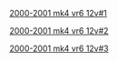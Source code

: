 [2000-2001 mk4 vr6 12v#1](https://yqwnig.dm.files.1drv.com/y4m5vS_qTW8h-fSNKEZLkPxB_uQ3KO1lNk9G5__9Qp3fiFacrxhA5jk2_oLxikipyR_D8KCXMvxByocYTkdnJ27yoCAsuex2ys-ZYneDNxzQsuNRzNm5TGIpgw3vgAfPtEc502fE9Z202lyypdZ1OP0TVuvd7F441xsKnKi_xprv3FspzyP9I6d23QCBSWaIryf6Bq1igHhXKNk86S675TD1Q/VR6%20AFP%20ENGINE%201.png?psid=1)

[2000-2001 mk4 vr6 12v#2](https://yquolw.dm.files.1drv.com/y4mULstAJVHZzzHCH8yqLFoTFJRTVZz3FOGnHwbIh0bl62H6SUZkRSBkjsV7RIa6sFUj_6eT2sq67S_vTfMS5EYG0Gre3ZJ1pKkGIEzqnZEzJlQrxAczpOM8CXzu64tdmOsTiiA0JV0jBlQ6GzVvQF-goPoO9u1boUG37xiPJiSq_5n6qGyPWoYVXy8DygMgxGrZVDUDCZb3Qsassz9gc26XQ/VR6%20AFP%20ENGINE%202.png?psid=1)

[2000-2001 mk4 vr6 12v#3](https://yqxdcw.dm.files.1drv.com/y4mCKqz4vmkjWcXc-Ike1zErJrceglm-hiWf8IGoeMyl5Il9WVXWdAdfUXCskEF5hPvtlyQ-5S1nJOc57k_6u1l1pzviQ7X-mhMDnQkDZsX0nsKZe9dAowCFGG3URpJj-X7AwmrYcPudSWYoLNw1Jh3qRZBkyLOW4gX6qz_1vKVCqoJTi85NzRnuGebXgxgJzg63uZXFYdl5HNaySzWReN3wQ/VR6%20AFP%20ENGINE%203.png?psid=1)
